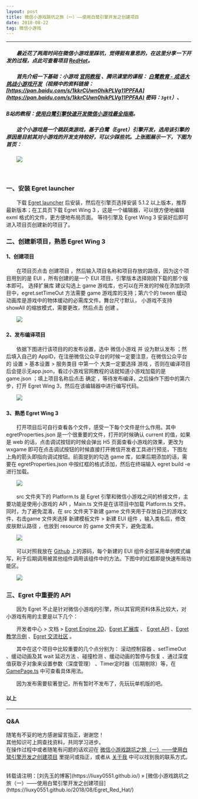 ```yaml
---
layout: post
title: 微信小游戏跳坑之旅（一）——使用白鹭引擎开发之创建项目
date: 2018-08-22
tag: 微信小游戏
---
```


___
##### 　　最近花了两周时间在微信小游戏里踩坑，觉得挺有意思的，在这里分享一下开发的过程，点此可查看项目 [RedHat](https://github.com/liuxy0551/RedHat/tree/master/gameDemo)。
##### 　　首先介绍一下基础：小游戏 [官网教程](https://developers.weixin.qq.com/minigame/dev/) 、腾讯课堂的课程： [白鹭教育 - 成语大挑战小游戏开发](https://ke.qq.com/course/287266)（视频中的资料链接：[https://pan.baidu.com/s/1kkrCUwn0hikPLVg11PPFAA](https://pan.baidu.com/s/1kkrCUwn0hikPLVg11PPFAA) 密码：`3gtt`）、
##### B站的教程：[使用白鹭引擎快速开发微信小游戏最全指南](https://www.bilibili.com/video/av18131669?from=search&seid=12272566927635524397)。

##### 　　这个小游戏是一个跳跃类游戏，基于白鹭（Egret）引擎开发，选用该引擎的原因是目前其对小游戏的开发支持较好，可以少踩些坑。上张图展示一下，下图为首页：
　　![](https://raw.githubusercontent.com/liuxy0551/liuxy0551.github.io.jekyll/master/images/posts/Egret_Red_Hat/1.png)

<br>

### 一、安装 Egret launcher

　　下载 [Egret launcher](https://www.egret.com/downloads/wing.html) 后安装，然后在引擎页选择安装 5.1.2 以上版本，推荐最新版本；在工具页下载 Egret Wing 3 ，这是一个编辑器，可以很方便地编辑 exml 格式的文件，更方便地布局页面。
等待引擎及 Egret Wing 3 安装好后即可进入项目页创建新的项目了。


### 二、创建新项目，熟悉 Egret Wing 3

#### 1、创建项目

　　在项目页点击 创建项目 ，然后输入项目名称和项目存放的路径，因为这个项目用到的是 EUI ，所有创建的是一个 EUI 项目，引擎版本选择刚刚下载的那个版本即可。
选择扩展库 建议勾选上 game 游戏库，也可以在开发的时候在添加到项目中，egret.setTimeOut 方法需要 game 游戏库的支持；第六个的 tween 缓动动画库是游戏中的物体缓动的必需库文件。舞台尺寸默认，
小游戏不支持 showAll 的缩放模式，需要更改，然后点击 创建 。

　　![](https://raw.githubusercontent.com/liuxy0551/liuxy0551.github.io.jekyll/master/images/posts/Egret_Red_Hat/5.png)

#### 2、发布编译项目

　　依据下图进行该项目的的发布设置，选中 微信小游戏 并 设为默认发布 ；然后填入自己的 AppID，在注册微信公众平台的时候一定要注意，在微信公众平台的 设置 > 基本设置 > 服务类目 中第一个
大类一定要选择 游戏 ，否则在编译项目后会提示无app.json，看过小游戏官网教程的话就知道小游戏加载的是 game.json ；填上项目名称后点击 确定 ，等待发布编译，之后操作下图中的第六步，打开
 Egret Wing 3，然后在该编辑器中进行编写代码。

　　![](https://raw.githubusercontent.com/liuxy0551/liuxy0551.github.io.jekyll/master/images/posts/Egret_Red_Hat/6.png)

#### 3、熟悉 Egret Wing 3

　　打开项目后可自行查看各个文件，感受一下每个文件是什么作用。其中 egretProperties.json 是一个很重要的文件，打开的时候确认 current 的值，如果是 web 的话，点击调试按钮的时候会弹出
 H5 页面查看小游戏的效果，更改为 wxgame 即可在点击调试按钮的时候直接打开微信开发者工具进行预览，下图左上角的箭头即指向调试按钮。前面提到的勾选 game 库，如果后期添加的话，需要在
  egretProperties.json 中按红框的格式添加，然后在终端输入 egret build -e 进行加载。

　　![](https://raw.githubusercontent.com/liuxy0551/liuxy0551.github.io.jekyll/master/images/posts/Egret_Red_Hat/8.png)

　　src 文件夹下的 Platform.ts 是 Egret 引擎和微信小游戏之间的桥接文件，主要功能是使用小游戏的 API ，Main.ts 文件是在该项目中加载 Platform.ts 文件。同时，为了避免混淆，在 src 文件夹下新建 
game 文件夹用于存放自己的游戏文件，右击game 文件夹选择 新建模板文件 > 新建 EUI 组件 ，输入类名后，修改 皮肤默认路径 ，也放到 resource 的 game 文件夹下，避免混淆。

　　![](https://raw.githubusercontent.com/liuxy0551/liuxy0551.github.io.jekyll/master/images/posts/Egret_Red_Hat/9.png)

　　可以对照我放在 [Github](https://github.com/liuxy0551/RedHat) 上的源码，每个新建的 EUI 组件全部采用单例模式编写，利于后期调用被其他组件调用该组件中的方法。下图中的红框即是快速布局功能区。

　　![](https://raw.githubusercontent.com/liuxy0551/liuxy0551.github.io.jekyll/master/images/posts/Egret_Red_Hat/10.png)



### 三、Egret 中重要的 API

　　因为 Egret 不止是针对微信小游戏的引擎，所以其官网资料体系比较大，对小游戏有用的主要是以下几个：

　　开发者中心 > 文档 > [Egret Engine 2D](http://developer.egret.com/cn/github/egret-docs/Engine2D/update/update527/index.html)、[Egret 扩展库](http://developer.egret.com/cn/github/egret-docs/extension/threes/instructions/index.html) 、
[Egret API](http://developer.egret.com/cn/apidoc/) 、[Egret 教学示例](http://developer.egret.com/cn/example/egret2d/index.html#010-disp-basic) 、[Egret 交流社区](http://bbs.egret.com/portal.php) 。

　　其中在这个项目中比较重要的几个点分别为： 滚动控制容器 、setTimeOut 、缓动动画及其 wait 延迟方法 、碰撞检测 、缓动动画的暂停与恢复 、通过深度值获取子对象来设置参数（深度管理） 、Timer定时器（后期剔除）等，在 [GamePage.ts](https://github.com/liuxy0551/RedHat/blob/master/gameDemo/src/game/GamePage.ts) 中可查看具体用法。

　　因为发布需要软著登记，所有暂时不发布了，先玩玩单机版的吧。


#### 以上

___
### Q&A

随笔有不妥的地方感谢留言指正，谢谢您！  
其他知识可上网查找资料，共同学习进步。  
在操作过程中或者随笔有问题的话欢迎在 [微信小游戏跳坑之旅（一）——使用白鹭引擎开发之创建项目](https://liuxy0551.github.io/2018/08/Egret_Red_Hat/) 里提问或指正，或者从 [关于我](https://liuxy0551.github.io/about/) 中可以找到我的联系方式。


<br>
转载请注明：[刘先玉的博客](https://liuxy0551.github.io/) » [微信小游戏跳坑之旅（一）——使用白鹭引擎开发之创建项目](https://liuxy0551.github.io/2018/08/Egret_Red_Hat/)
